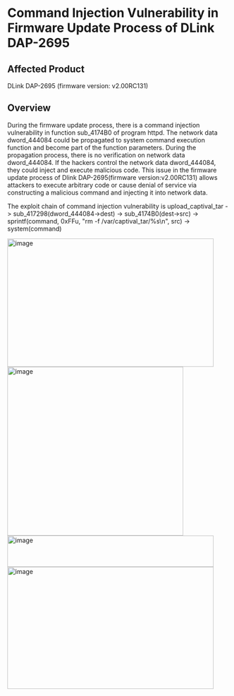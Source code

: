 # Command Injection Vulnerability in Firmware Update Process of DLink DAP-2695

## Affected Product
DLink DAP-2695 (firmware version: v2.00RC131)

## Overview

During the firmware update process, there is a command injection vulnerability in function sub_4174B0 of program httpd. The network data dword_444084 could be propagated to system command execution function and become part of the function parameters. During the propagation process, there is no verification on  network data dword_444084. If the hackers control the network data dword_444084, they could inject and execute malicious code. This issue in the firmware update process of Dlink DAP-2695(firmware version:v2.00RC131) allows attackers to execute arbitrary code or cause denial of service via constructing a malicious command and injecting it into network data.

The exploit chain of command injection vulnerability is upload_captival_tar -> sub_417298(dword_444084->dest) -> sub_4174B0(dest->src) -> sprintf(command, 0xFFu, "rm -f /var/captival_tar/%s\n", src) -> system(command)

<img width="468" height="291" alt="image" src="https://github.com/user-attachments/assets/913d0c41-d8da-4249-b727-d5f666e4d988" />


<img width="399" height="383" alt="image" src="https://github.com/user-attachments/assets/563ac8df-a831-49ec-9b56-52fad0656c66" />

<img width="468" height="71" alt="image" src="https://github.com/user-attachments/assets/67390b8f-6245-43de-90f0-0cd6705db183" />

<img width="468" height="277" alt="image" src="https://github.com/user-attachments/assets/61c822b6-1f74-4fca-a9e2-de35955c7ad9" />



